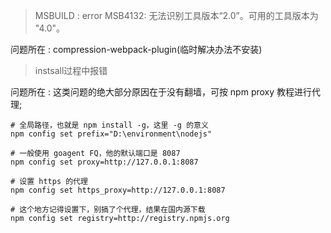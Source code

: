 >MSBUILD : error MSB4132: 无法识别工具版本“2.0”。可用的工具版本为 "4.0"。

问题所在 : compression-webpack-plugin(临时解决办法不安装)

>instsall过程中报错

问题所在 : 这类问题的绝大部分原因在于没有翻墙，可按 npm proxy 教程进行代理;
```
# 全局路径，也就是 npm install -g，这里 -g 的意义
npm config set prefix="D:\environment\nodejs"

# 一般使用 goagent FQ，他的默认端口是 8087
npm config set proxy=http://127.0.0.1:8087

# 设置 https 的代理
npm config set https_proxy=http://127.0.0.1:8087

# 这个地方记得设置下，别搞了个代理，结果在国内源下载
npm config set registry=http://registry.npmjs.org
```

